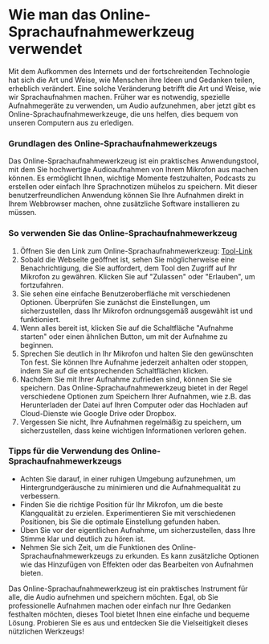 Wie man das Online-Sprachaufnahmewerkzeug verwendet
===================================================

Mit dem Aufkommen des Internets und der fortschreitenden Technologie hat sich die Art und Weise, wie Menschen ihre Ideen und Gedanken teilen, erheblich verändert. Eine solche Veränderung betrifft die Art und Weise, wie wir Sprachaufnahmen machen. Früher war es notwendig, spezielle Aufnahmegeräte zu verwenden, um Audio aufzunehmen, aber jetzt gibt es Online-Sprachaufnahmewerkzeuge, die uns helfen, dies bequem von unseren Computern aus zu erledigen.

### Grundlagen des Online-Sprachaufnahmewerkzeugs

Das Online-Sprachaufnahmewerkzeug ist ein praktisches Anwendungstool, mit dem Sie hochwertige Audioaufnahmen von Ihrem Mikrofon aus machen können. Es ermöglicht Ihnen, wichtige Momente festzuhalten, Podcasts zu erstellen oder einfach Ihre Sprachnotizen mühelos zu speichern. Mit dieser benutzerfreundlichen Anwendung können Sie Ihre Aufnahmen direkt in Ihrem Webbrowser machen, ohne zusätzliche Software installieren zu müssen.

### So verwenden Sie das Online-Sprachaufnahmewerkzeug

1. Öffnen Sie den Link zum Online-Sprachaufnahmewerkzeug: [Tool-Link](https://www.onlinecalculatorsfree.com/de/tools/voice-recorder.html)
2. Sobald die Webseite geöffnet ist, sehen Sie möglicherweise eine Benachrichtigung, die Sie auffordert, dem Tool den Zugriff auf Ihr Mikrofon zu gewähren. Klicken Sie auf "Zulassen" oder "Erlauben", um fortzufahren.
3. Sie sehen eine einfache Benutzeroberfläche mit verschiedenen Optionen. Überprüfen Sie zunächst die Einstellungen, um sicherzustellen, dass Ihr Mikrofon ordnungsgemäß ausgewählt ist und funktioniert.
4. Wenn alles bereit ist, klicken Sie auf die Schaltfläche "Aufnahme starten" oder einen ähnlichen Button, um mit der Aufnahme zu beginnen.
5. Sprechen Sie deutlich in Ihr Mikrofon und halten Sie den gewünschten Ton fest. Sie können Ihre Aufnahme jederzeit anhalten oder stoppen, indem Sie auf die entsprechenden Schaltflächen klicken.
6. Nachdem Sie mit Ihrer Aufnahme zufrieden sind, können Sie sie speichern. Das Online-Sprachaufnahmewerkzeug bietet in der Regel verschiedene Optionen zum Speichern Ihrer Aufnahmen, wie z.B. das Herunterladen der Datei auf Ihren Computer oder das Hochladen auf Cloud-Dienste wie Google Drive oder Dropbox.
7. Vergessen Sie nicht, Ihre Aufnahmen regelmäßig zu speichern, um sicherzustellen, dass keine wichtigen Informationen verloren gehen.

### Tipps für die Verwendung des Online-Sprachaufnahmewerkzeugs

- Achten Sie darauf, in einer ruhigen Umgebung aufzunehmen, um Hintergrundgeräusche zu minimieren und die Aufnahmequalität zu verbessern.
- Finden Sie die richtige Position für Ihr Mikrofon, um die beste Klangqualität zu erzielen. Experimentieren Sie mit verschiedenen Positionen, bis Sie die optimale Einstellung gefunden haben.
- Üben Sie vor der eigentlichen Aufnahme, um sicherzustellen, dass Ihre Stimme klar und deutlich zu hören ist.
- Nehmen Sie sich Zeit, um die Funktionen des Online-Sprachaufnahmewerkzeugs zu erkunden. Es kann zusätzliche Optionen wie das Hinzufügen von Effekten oder das Bearbeiten von Aufnahmen bieten.

Das Online-Sprachaufnahmewerkzeug ist ein praktisches Instrument für alle, die Audio aufnehmen und speichern möchten. Egal, ob Sie professionelle Aufnahmen machen oder einfach nur Ihre Gedanken festhalten möchten, dieses Tool bietet Ihnen eine einfache und bequeme Lösung. Probieren Sie es aus und entdecken Sie die Vielseitigkeit dieses nützlichen Werkzeugs!